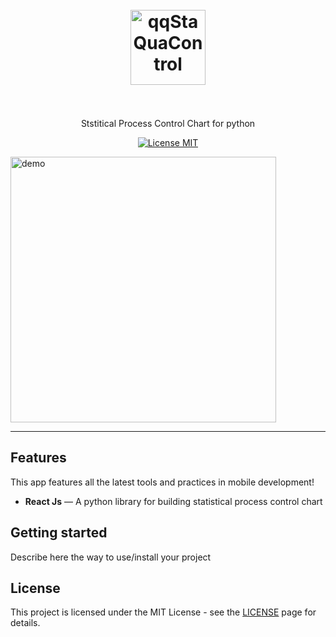 <h1 align="center">
<br>
  <img src="YOUR_LOGO_URL" alt="qqStaQuaControl" width="120">
<br>
<br>

</h1>

<p align="center">Ststitical Process Control Chart for python</p>

<p align="center">
  <a href="https://opensource.org/licenses/MIT">
    <img src="https://img.shields.io/badge/License-MIT-blue.svg" alt="License MIT">
  </a>
</p>

[//]: # (Add your gifs/images here:)
<div>
  <img src="IMAGE_1_URL" alt="demo" height="425">
</div>

<hr />

## Features
[//]: # (Add the features of your project here:)
This app features all the latest tools and practices in mobile development!

-  **React Js** — A python library for building statistical process control chart

## Getting started

Describe here the way to use/install your project


## License

This project is licensed under the MIT License - see the [LICENSE](https://opensource.org/licenses/MIT) page for details.
